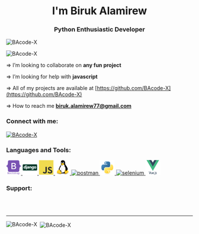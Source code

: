 <h1 align="center">I'm Biruk Alamirew</h1>
<h3 align="center">Python Enthusiastic Developer</h3>

<p align="left"> 
  <img src="https://komarev.com/ghpvc/?username=BAcode-X&label=Profile%20views&color=0e75b6&style=flat" alt="BAcode-X" /> 
</p>

<p align="left"> 
  <a>
    <img src="https://github-profile-trophy.vercel.app/?username=BAcode-X" alt="BAcode-X" />
  </a> 
</p>



=> I’m looking to collaborate on **any fun project**

=> I’m looking for help with **javascript**

=> All of my projects are available at [https://github.com/BAcode-X](https://github.com/BAcode-X)

=> How to reach me **biruk.alamirew77@gmail.com**

<h3 align="left">Connect with me:</h3>
<p align="left">
<a href="https://www.linkedin.com/in/biruk-alamirew-878139195" target="blank">
  <img align="center" src="https://raw.githubusercontent.com/rahuldkjain/github-profile-readme-generator/master/src/images/icons/Social/linked-in-alt.svg" alt="BAcode-X" height="30" width="40" />
  </a>
</p>

<h3 align="left">Languages and Tools:</h3>
<p align="left"> 
  <a href="https://getbootstrap.com" target="_blank"> 
    <img src="https://raw.githubusercontent.com/devicons/devicon/master/icons/bootstrap/bootstrap-plain-wordmark.svg" alt="bootstrap" width="40" height="40"/>        </a> 
  <a href="https://www.djangoproject.com/" target="_blank"> 
    <img src="https://raw.githubusercontent.com/devicons/devicon/master/icons/django/django-original.svg" alt="django" width="40" height="40"/> 
  </a> 
  <a href="https://developer.mozilla.org/en-US/docs/Web/JavaScript" target="_blank"> 
    <img src="https://raw.githubusercontent.com/devicons/devicon/master/icons/javascript/javascript-original.svg" alt="javascript" width="40" height="40"/> 
  </a> 
  <a href="https://www.linux.org/" target="_blank"> 
    <img src="https://raw.githubusercontent.com/devicons/devicon/master/icons/linux/linux-original.svg" alt="linux" width="40" height="40"/> 
  </a> 
  <a href="https://postman.com" target="_blank"> 
    <img src="https://www.vectorlogo.zone/logos/getpostman/getpostman-icon.svg" alt="postman" width="40" height="40"/> 
  </a> 
  <a href="https://www.python.org" target="_blank"> 
    <img src="https://raw.githubusercontent.com/devicons/devicon/master/icons/python/python-original.svg" alt="python" width="40" height="40"/> 
  </a> 
  <a href="https://www.selenium.dev" target="_blank"> 
    <img src="https://raw.githubusercontent.com/detain/svg-logos/780f25886640cef088af994181646db2f6b1a3f8/svg/selenium-logo.svg" alt="selenium" width="40"              height="40"/> 
  </a> 
  <a href="https://vuejs.org/" target="_blank"> 
    <img src="https://raw.githubusercontent.com/devicons/devicon/master/icons/vuejs/vuejs-original-wordmark.svg" alt="vuejs" width="40" height="40"/> 
  </a> 
</p>

<h3 align="left">Support:</h3>
<br><br>
<hr>

<p>
  <img align="left" src="https://github-readme-stats.vercel.app/api/top-langs?username=BAcode-X&show_icons=true&locale=en&layout=compact" alt="BAcode-X" />
</p>

<p>&nbsp;
  <img align="center" src="https://github-readme-stats.vercel.app/api?username=BAcode-X&show_icons=true&locale=en" alt="BAcode-X" />
</p>
